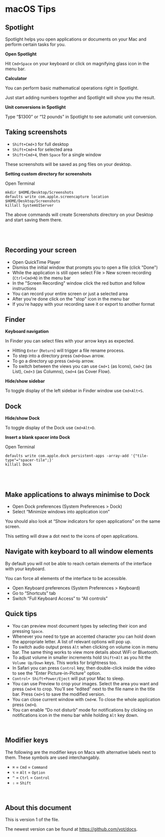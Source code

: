 # macOS Tips

## Spotlight

Spotlight helps you open applications or documents on your Mac and perform certain tasks for you.

**Open Spotlight**

Hit `Cmd+Space` on your keyboard or click on magnifying glass icon in the menu bar.

**Calculator**

You can perform basic mathematical operations right in Spotlight.

Just start adding numbers together and Spotlight will show you the result.

**Unit conversions in Spotlight**

Type “$1300” or “12 pounds” in Spotlight to see automatic unit conversion.


## Taking screenshots

* `Shift+Cmd+3` for full desktop
* `Shift+Cmd+4` for selected area
* `Shift+Cmd+4`, then `Space` for a single window

These screenshots will be saved as png files on your desktop.

**Setting custom directory for screenshots**

Open Terminal

```
mkdir $HOME/Desktop/Screenshots
defaults write com.apple.screencapture location $HOME/Desktop/Screenshots
killall SystemUIServer
```

The above commands will create Screenshots directory on your Desktop and start saving them there.

<br /><br />


## Recording your screen

* Open QuickTime Player
* Dismiss the initial window that prompts you to open a file (click "Done")
* While the application is still open select File > New screen recording (`Ctrl+Cmd+N`) in the menu bar
* In the "Screen Recording" window click the red button and follow instructions
* You can record your entire screen or just a selected area
* After you're done click on the "stop" icon in the menu bar
* If you're happy with your recording save it or export to another format


## Finder

**Keyboard navigation**

In Finder you can select files with your arrow keys as expected.

* Hitting `Enter` (`Return`) will trigger a file rename process.
* To step into a directory press `Cmd+Down` arrow.
* To go a directory up press `Cmd+Up` arrow.
* To switch between the views you can use `Cmd+1` (as Icons), `Cmd+2` (as List), `Cmd+3` (as Columns), `Cmd+4` (as Cover Flow).

**Hide/show sidebar**

To toggle display of the left sidebar in Finder window use `Cmd+Alt+S`.


## Dock

**Hide/show Dock**

To toggle display of the Dock use `Cmd+Alt+D`.

**Insert a blank spacer into Dock**

Open Terminal

```
defaults write com.apple.dock persistent-apps -array-add '{"tile-type"="spacer-tile";}'
killall Dock
```

<br /><br />


## Make applications to always minimise to Dock

* Open Dock preferences (System Preferences > Dock)
* Select “Minimize windows into application icon”

You should also look at “Show indicators for open applications” on the same screen.

This setting will draw a dot next to the icons of open applications.


## Navigate with keyboard to all window elements

By default you will not be able to reach certain elements of the interface with your keyboard.

You can force all elements of the interface to be accessible.

* Open Keyboard preferences (System Preferences > Keyboard)
* Go to “Shortcuts” tab
* Switch “Full Keyboard Access” to “All controls”


## Quick tips

* You can preview most document types by selecting their icon and pressing `Space`.
* Whenever you need to type an accented character you can hold down the appropriate letter. A list of relevant options will pop up.
* To switch audio output press `Alt` when clicking on volume icon in menu bar. The same thing works to view more details about WiFi or Bluetooth.
* To adjust volume in smaller increments hold `Shift+Alt` as you hit the `Volume Up/Down` keys. This works for brightness too.
* In Safari you can press `Control` key, then double-click inside the video to see the "Enter Picture-in-Picture" option.
* `Control+ Shift+Power/Eject` will put your Mac to sleep.
* You can use Preview to crop your images. Select the area you want and press `Cmd+K` to crop. You’ll see “edited” next to the file name in the title bar. Press `Cmd+S` to save the modified version.
* You can close current window with `Cmd+W`. To close the whole application press `Cmd+Q`.
* You can enable “Do not disturb” mode for notifications by clicking on notifications icon in the menu bar while holding `Alt` key down.

<br />

## Modifier keys

The following are the modifier keys on Macs with alternative labels next to them. These symbols are used interchangably.

* `⌘` = `Cmd` = `Command`
* `⌥` = `Alt` = `Option`
* `^` = `Ctrl` = `Control`
* `⇧` = `Shift`

<br />

## About this document

This is version 1 of the file.

The newest version can be found at https://github.com/vot/docs.